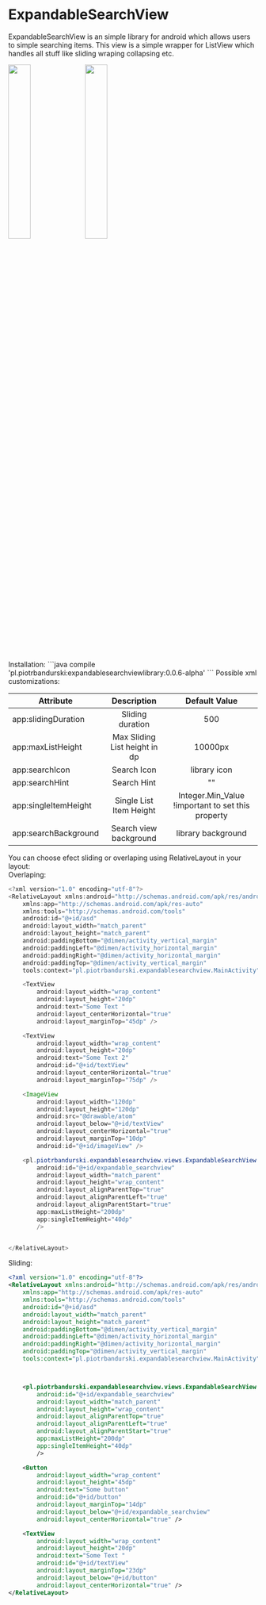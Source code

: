 # ExpandableSearchView

ExpandableSearchView is an simple library for android which allows users to simple searching items. This view is a simple wrapper for ListView which handles all stuff like sliding wraping collapsing etc.

<img src="https://media.giphy.com/media/l0MYArGcYfm3wvMeQ/source.gif" width="30%"/> <img src="https://media.giphy.com/media/l0MYCXG5euuLzIHIY/source.gif" width="30%"/> 

<br>
Installation:
```java
    compile 'pl.piotrbandurski:expandablesearchviewlibrary:0.0.6-alpha'
```
Possible xml customizations:<br>

| Attribute       | Description           | Default Value  |
| ------------- |:-------------:| :-----:|
| app:slidingDuration     | Sliding duration| 500 |
| app:maxListHeight     | Max Sliding List height in dp | 10000px|
| app:searchIcon| Search Icon     |    library icon |
| app:searchHint| Search Hint     |   "" |
| app:singleItemHeight| Single List Item Height    |   Integer.Min_Value !important to set this property |
| app:searchBackground| Search view background     |   library background |


You can choose efect sliding or overlaping using RelativeLayout in your layout:<br>
Overlaping:
```java
<?xml version="1.0" encoding="utf-8"?>
<RelativeLayout xmlns:android="http://schemas.android.com/apk/res/android"
    xmlns:app="http://schemas.android.com/apk/res-auto"
    xmlns:tools="http://schemas.android.com/tools"
    android:id="@+id/asd"
    android:layout_width="match_parent"
    android:layout_height="match_parent"
    android:paddingBottom="@dimen/activity_vertical_margin"
    android:paddingLeft="@dimen/activity_horizontal_margin"
    android:paddingRight="@dimen/activity_horizontal_margin"
    android:paddingTop="@dimen/activity_vertical_margin"
    tools:context="pl.piotrbandurski.expandablesearchview.MainActivity">

    <TextView
        android:layout_width="wrap_content"
        android:layout_height="20dp"
        android:text="Some Text "
        android:layout_centerHorizontal="true"
        android:layout_marginTop="45dp" />

    <TextView
        android:layout_width="wrap_content"
        android:layout_height="20dp"
        android:text="Some Text 2"
        android:id="@+id/textView"
        android:layout_centerHorizontal="true"
        android:layout_marginTop="75dp" />

    <ImageView
        android:layout_width="120dp"
        android:layout_height="120dp"
        android:src="@drawable/atom"
        android:layout_below="@+id/textView"
        android:layout_centerHorizontal="true"
        android:layout_marginTop="10dp"
        android:id="@+id/imageView" />

    <pl.piotrbandurski.expandablesearchview.views.ExpandableSearchView
        android:id="@+id/expandable_searchview"
        android:layout_width="match_parent"
        android:layout_height="wrap_content"
        android:layout_alignParentTop="true"
        android:layout_alignParentLeft="true"
        android:layout_alignParentStart="true"
        app:maxListHeight="200dp"
        app:singleItemHeight="40dp"
        />


</RelativeLayout>
```
<script src="https://gist.github.com/PiotrBandurski/fd43cd39bcb3f6fc7d8017e190018396.js"></script>

Sliding:
```xml
<?xml version="1.0" encoding="utf-8"?>
<RelativeLayout xmlns:android="http://schemas.android.com/apk/res/android"
    xmlns:app="http://schemas.android.com/apk/res-auto"
    xmlns:tools="http://schemas.android.com/tools"
    android:id="@+id/asd"
    android:layout_width="match_parent"
    android:layout_height="match_parent"
    android:paddingBottom="@dimen/activity_vertical_margin"
    android:paddingLeft="@dimen/activity_horizontal_margin"
    android:paddingRight="@dimen/activity_horizontal_margin"
    android:paddingTop="@dimen/activity_vertical_margin"
    tools:context="pl.piotrbandurski.expandablesearchview.MainActivity">



    <pl.piotrbandurski.expandablesearchview.views.ExpandableSearchView
        android:id="@+id/expandable_searchview"
        android:layout_width="match_parent"
        android:layout_height="wrap_content"
        android:layout_alignParentTop="true"
        android:layout_alignParentLeft="true"
        android:layout_alignParentStart="true"
        app:maxListHeight="200dp"
        app:singleItemHeight="40dp"
        />

    <Button
        android:layout_width="wrap_content"
        android:layout_height="45dp"
        android:text="Some button"
        android:id="@+id/button"
        android:layout_marginTop="14dp"
        android:layout_below="@+id/expandable_searchview"
        android:layout_centerHorizontal="true" />

    <TextView
        android:layout_width="wrap_content"
        android:layout_height="20dp"
        android:text="Some Text "
        android:id="@+id/textView"
        android:layout_marginTop="23dp"
        android:layout_below="@+id/button"
        android:layout_centerHorizontal="true" />
</RelativeLayout>
```
